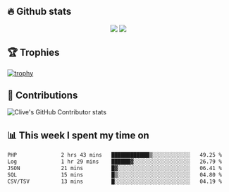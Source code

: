## &#128293; Github stats

<!-- GitHub Readme Streak Stats - https://github.com/DenverCoder1/github-readme-streak-stats -->
<p align="center">

<picture>
  <source 
    srcset="https://github-readme-stats.vercel.app/api?username=clivewalkden&count_private=true&show_icons=true&theme=darcula"
    media="(prefers-color-scheme: dark)"
  />
  <source
    srcset="https://github-readme-stats.vercel.app/api?username=clivewalkden&count_private=true&show_icons=true&theme=calm"
    media="(prefers-color-scheme: light), (prefers-color-scheme: no-preference)"
  />
  <img src="https://github-readme-stats.vercel.app/api?username=clivewalkden&count_private=true&show_icons=true&theme=darcula" />
</picture>

<a href="https://git.io/streak-stats" target="_blank">
  <img src="http://github-readme-streak-stats.herokuapp.com?user=clivewalkden&theme=darcula&date_format=j%20M%5B%20Y%5D" />
</a>

</p>

## &#127942; Trophies
[![trophy](https://github-profile-trophy.vercel.app/?username=clivewalkden&theme=onedark)](https://github.com/clivewalkden/github-profile-trophy)

## &#129309; Contributions
![Clive's GitHub Contributor stats](https://github-contributor-stats.vercel.app/api?username=clivewalkden)

## &#128202; This week I spent my time on
<!--START_SECTION:waka-->

```txt
PHP              2 hrs 43 mins   ████████████▒░░░░░░░░░░░░   49.25 %
Log              1 hr 29 mins    ██████▓░░░░░░░░░░░░░░░░░░   26.79 %
JSON             21 mins         █▓░░░░░░░░░░░░░░░░░░░░░░░   06.41 %
SQL              15 mins         █▒░░░░░░░░░░░░░░░░░░░░░░░   04.80 %
CSV/TSV          13 mins         █░░░░░░░░░░░░░░░░░░░░░░░░   04.19 %
```

<!--END_SECTION:waka-->
